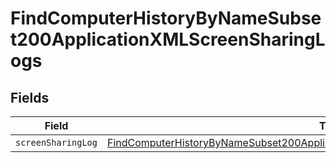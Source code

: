 # FindComputerHistoryByNameSubset200ApplicationXMLScreenSharingLogs


## Fields

| Field                                                                                                                                                                                             | Type                                                                                                                                                                                              | Required                                                                                                                                                                                          | Description                                                                                                                                                                                       |
| ------------------------------------------------------------------------------------------------------------------------------------------------------------------------------------------------- | ------------------------------------------------------------------------------------------------------------------------------------------------------------------------------------------------- | ------------------------------------------------------------------------------------------------------------------------------------------------------------------------------------------------- | ------------------------------------------------------------------------------------------------------------------------------------------------------------------------------------------------- |
| `screenSharingLog`                                                                                                                                                                                | [FindComputerHistoryByNameSubset200ApplicationXMLScreenSharingLogsScreenSharingLog](../../models/operations/findcomputerhistorybynamesubset200applicationxmlscreensharinglogsscreensharinglog.md) | :heavy_minus_sign:                                                                                                                                                                                | N/A                                                                                                                                                                                               |